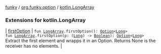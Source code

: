 [funky](../../index.md) / [org.funky.option](../index.md) / [kotlin.LongArray](.)

### Extensions for kotlin.LongArray

| [firstOption](first-option.md) | `fun `[`LongArray`](https://kotlinlang.org/api/latest/jvm/stdlib/kotlin/-long-array/index.html)`.firstOption(): `[`Option`](../-option/index.md)`<`[`Long`](https://kotlinlang.org/api/latest/jvm/stdlib/kotlin/-long/index.html)`>`<br>`fun `[`LongArray`](https://kotlinlang.org/api/latest/jvm/stdlib/kotlin/-long-array/index.html)`.firstOption(p: (`[`Long`](https://kotlinlang.org/api/latest/jvm/stdlib/kotlin/-long/index.html)`) -> `[`Boolean`](https://kotlinlang.org/api/latest/jvm/stdlib/kotlin/-boolean/index.html)`): `[`Option`](../-option/index.md)`<`[`Long`](https://kotlinlang.org/api/latest/jvm/stdlib/kotlin/-long/index.html)`>`<br>Extract the first element and wrapps it in an Option. Returns None is the receiver has no elements. |

